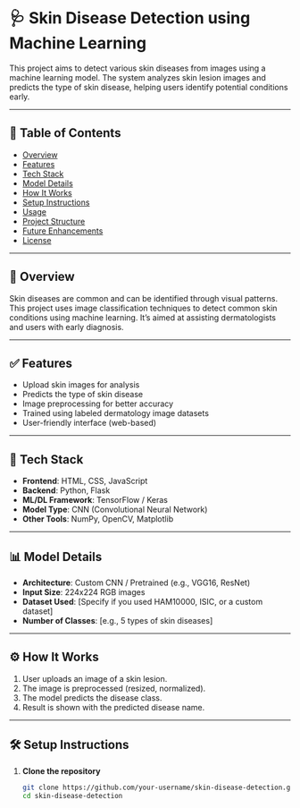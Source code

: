 # 🩺 Skin Disease Detection using Machine Learning

This project aims to detect various skin diseases from images using a machine learning model. The system analyzes skin lesion images and predicts the type of skin disease, helping users identify potential conditions early.

---

## 📌 Table of Contents

- [Overview](#overview)
- [Features](#features)
- [Tech Stack](#tech-stack)
- [Model Details](#model-details)
- [How It Works](#how-it-works)
- [Setup Instructions](#setup-instructions)
- [Usage](#usage)
- [Project Structure](#project-structure)
- [Future Enhancements](#future-enhancements)
- [License](#license)

---

## 📖 Overview

Skin diseases are common and can be identified through visual patterns. This project uses image classification techniques to detect common skin conditions using machine learning. It’s aimed at assisting dermatologists and users with early diagnosis.

---

## ✅ Features

- Upload skin images for analysis
- Predicts the type of skin disease
- Image preprocessing for better accuracy
- Trained using labeled dermatology image datasets
- User-friendly interface (web-based)

---

## 🧠 Tech Stack

- **Frontend**: HTML, CSS, JavaScript
- **Backend**: Python, Flask
- **ML/DL Framework**: TensorFlow / Keras
- **Model Type**: CNN (Convolutional Neural Network)
- **Other Tools**: NumPy, OpenCV, Matplotlib

---

## 📊 Model Details

- **Architecture**: Custom CNN / Pretrained (e.g., VGG16, ResNet)
- **Input Size**: 224x224 RGB images
- **Dataset Used**: [Specify if you used HAM10000, ISIC, or a custom dataset]
- **Number of Classes**: [e.g., 5 types of skin diseases]

---

## ⚙️ How It Works

1. User uploads an image of a skin lesion.
2. The image is preprocessed (resized, normalized).
3. The model predicts the disease class.
4. Result is shown with the predicted disease name.

---

## 🛠️ Setup Instructions

1. **Clone the repository**
   ```bash
   git clone https://github.com/your-username/skin-disease-detection.git
   cd skin-disease-detection
